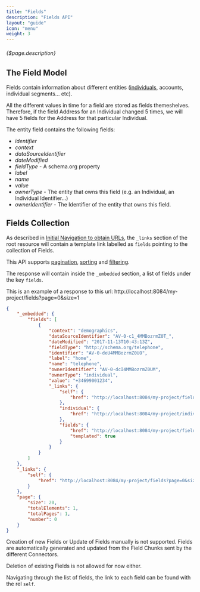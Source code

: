 ```yaml
---
title: "Fields"
description: "Fields API"
layout: "guide"
icon: "menu"
weight: 3
---
```


###### {$page.description}

<article id="1">

## The Field Model

Fields contain information about different entities ([individuals](/docs/individuals), accounts, individual segments... etc).

All the different values in time for a field are stored as fields themeshelves.
Therefore, if the field Address for an Individual changed 5 times, we will have
5 fields for the Address for that particular Individual.

The entity field contains the following fields:
* *identifier*
* *context*
* *dataSourceIdentifier*
* *dateModified*
* *fieldType* - A schema.org property
* *label*
* *name*
* *value*
* *ownerType* - The entity that owns this field (e.g. an Individual, an Individual Identifier...)
* *ownerIdentifier* - The Identifier of the entity that owns this field.

</article>


<article id="2">

## Fields Collection

As described in [Initial Navigation to obtain URLs](/docs/general#navigation),
the `_links` section of the root resource will contain a template link labelled as `fields` pointing to the
collection of Fields.

This API supports [pagination](/docs/general#pagination), [sorting](/docs/general#sorting) and [filtering](/docs/general#filtering).

The response will contain inside the `_embedded` section, a list of fields
under the key `fields`.

This is an example of a response to this url: http://localhost:8084/my-project/fields?page=0&size=1

```json
{
    "_embedded": {
        "fields": [
            {
                "context": "demographics",
                "dataSourceIdentifier": "AV-0-c1_4MMBozrmZ0T_",
                "dateModified": "2017-11-13T10:43:13Z",
                "fieldType": "http://schema.org/telephone",
                "identifier": "AV-0-deU4MMBozrmZ0UO",
                "label": "home",
                "name": "telephone",
                "ownerIdentifier": "AV-0-dcI4MMBozrmZ0UM",
                "ownerType": "individual",
                "value": "+34699001234",
                "_links": {
                    "self": {
                        "href": "http://localhost:8084/my-project/fields/AV-0-deU4MMBozrmZ0UO"
                    },
                    "individual": {
                        "href": "http://localhost:8084/my-project/individuals/AV-0-dcI4MMBozrmZ0UM"
                    },
                    "fields": {
                        "href": "http://localhost:8084/my-project/fields{?filter}",
                        "templated": true
                    }
                }
            }
        ]
    },
    "_links": {
        "self": {
            "href": "http://localhost:8084/my-project/fields?page=0&size=1"
        }
    },
    "page": {
        "size": 20,
        "totalElements": 1,
        "totalPages": 1,
        "number": 0
    }
}
```

Creation of new Fields or Update of Fields manually is not supported. Fields are automatically
generated and updated from the Field Chunks sent by the different Connectors.

Deletion of existing Fields is not allowed for now either. 

Navigating through the list of fields, the link to each field can be found with the rel `self`. 

</article>